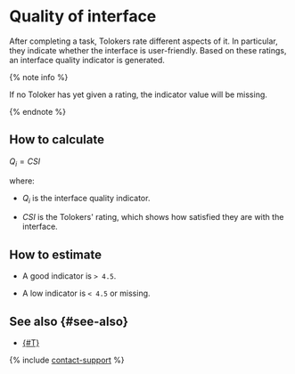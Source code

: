 # Quality of interface

After completing a task, Tolokers rate different aspects of it. In particular, they indicate whether the interface is user-friendly. Based on these ratings, an interface quality indicator is generated.

{% note info %}

If no Toloker has yet given a rating, the indicator value will be missing.

{% endnote %}

## How to calculate

$Q_{i} = {CSI}$

where:

- $Q_{i}$ is the interface quality indicator.

- $CSI$ is the Tolokers' rating, which shows how satisfied they are with the interface.

## How to estimate

- A good indicator is `> 4.5`.

- A low indicator is `< 4.5` or missing.

## See also {#see-also}

- [{#T}](../project.md)

{% include [contact-support](../../_includes/contact-support.md) %}